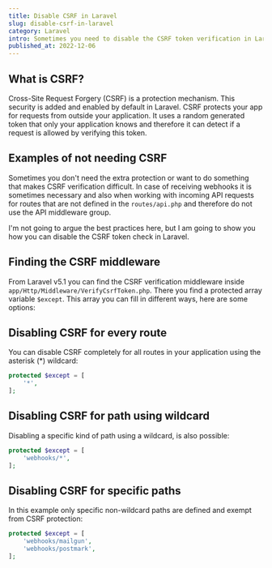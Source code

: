 ```yaml
---
title: Disable CSRF in Laravel
slug: disable-csrf-in-laravel
category: Laravel
intro: Sometimes you need to disable the CSRF token verification in Laravel. A common use case is when you want to receive POST webhooks.
published_at: 2022-12-06
---
```


## What is CSRF?

Cross-Site Request Forgery (CSRF) is a protection mechanism. This security is added and enabled by default in Laravel. CSRF protects your app for requests from outside your application. It uses a random generated token that only your application knows and therefore it can detect if a request is allowed by verifying this token.

## Examples of not needing CSRF

Sometimes you don't need the extra protection or want to do something that makes CSRF verification difficult. In case of receiving webhooks it is sometimes necessary and also when working with incoming API requests for routes that are not defined in the `routes/api.php` and therefore do not use the API middleware group.

I'm not going to argue the best practices here, but I am going to show you how you can disable the CSRF token check in Laravel.

## Finding the CSRF middleware

From Laravel v5.1 you can find the CSRF verification middleware inside `app/Http/Middleware/VerifyCsrfToken.php`. There you find a protected array variable `$except`. This array you can fill in different ways, here are some options:

## Disabling CSRF for every route

You can disable CSRF completely for all routes in your application using the asterisk (\*) wildcard:

```php
protected $except = [
    '*',
];
```

## Disabling CSRF for path using wildcard

Disabling a specific kind of path using a wildcard, is also possible:

```php
protected $except = [
    'webhooks/*',
];
```

## Disabling CSRF for specific paths

In this example only specific non-wildcard paths are defined and exempt from CSRF protection:

```php
protected $except = [
    'webhooks/mailgun',
    'webhooks/postmark',
];
```
